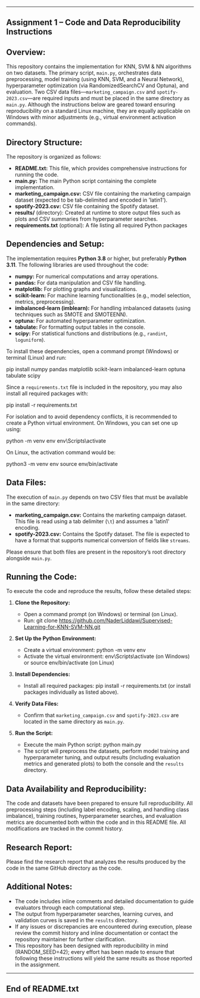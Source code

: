 ---------------------------------------------------------
Assignment 1 – Code and Data Reproducibility Instructions
---------------------------------------------------------

Overview:
-----------
This repository contains the implementation for KNN, SVM & NN algorithms on two datasets. The primary script, `main.py`, orchestrates data preprocessing, model training (using KNN, SVM, and a Neural Network), hyperparameter optimization (via RandomizedSearchCV and Optuna), and evaluation. Two CSV data files—`marketing_campaign.csv` and `spotify-2023.csv`—are required inputs and must be placed in the same directory as `main.py`. Although the instructions below are geared toward ensuring reproducibility on a standard Linux machine, they are equally applicable on Windows with minor adjustments (e.g., virtual environment activation commands).

Directory Structure:
-----------------------
The repository is organized as follows:
   - **README.txt:** This file, which provides comprehensive instructions for running the code.
   - **main.py:** The main Python script containing the complete implementation.
   - **marketing_campaign.csv:** CSV file containing the marketing campaign dataset (expected to be tab-delimited and encoded in 'latin1').
   - **spotify-2023.csv:** CSV file containing the Spotify dataset.
   - **results/** (directory): Created at runtime to store output files such as plots and CSV summaries from hyperparameter searches.
   - **requirements.txt** (optional): A file listing all required Python packages 

Dependencies and Setup:
--------------------------
The implementation requires **Python 3.8** or higher, but preferably **Python 3.11**. The following libraries are used throughout the code:

   - **numpy:** For numerical computations and array operations.
   - **pandas:** For data manipulation and CSV file handling.
   - **matplotlib:** For plotting graphs and visualizations.
   - **scikit-learn:** For machine learning functionalities (e.g., model selection, metrics, preprocessing).
   - **imbalanced-learn (imblearn):** For handling imbalanced datasets (using techniques such as SMOTE and SMOTEENN).
   - **optuna:** For automated hyperparameter optimization.
   - **tabulate:** For formatting output tables in the console.
   - **scipy:** For statistical functions and distributions (e.g., `randint`, `loguniform`).

To install these dependencies, open a command prompt (Windows) or terminal (Linux) and run:

   pip install numpy pandas matplotlib scikit-learn imbalanced-learn optuna tabulate scipy

Since a `requirements.txt` file is included in the repository, you may also install all required packages with:

   pip install -r requirements.txt

For isolation and to avoid dependency conflicts, it is recommended to create a Python virtual environment. On Windows, you can set one up using:

   python -m venv env
   env\Scripts\activate

On Linux, the activation command would be:

   python3 -m venv env
   source env/bin/activate

Data Files:
------------
The execution of `main.py` depends on two CSV files that must be available in the same directory:

   - **marketing_campaign.csv:** Contains the marketing campaign dataset. This file is read using a tab delimiter (`\t`) and assumes a 'latin1' encoding.
   - **spotify-2023.csv:** Contains the Spotify dataset. The file is expected to have a format that supports numerical conversion of fields like `streams`.

Please ensure that both files are present in the repository’s root directory alongside `main.py`.

Running the Code:
---------------------
To execute the code and reproduce the results, follow these detailed steps:

   1. **Clone the Repository:**
      - Open a command prompt (on Windows) or terminal (on Linux).
      - Run:
            git clone https://github.com/NaderLiddawi/Supervised-Learning-for-KNN-SVM-NN.git

   2. **Set Up the Python Environment:**
      - Create a virtual environment:
            python -m venv env
      - Activate the virtual environment:
            env\Scripts\activate   (on Windows)
         or
            source env/bin/activate   (on Linux)

   3. **Install Dependencies:**
      - Install all required packages:
            pip install -r requirements.txt
         (or install packages individually as listed above).

   4. **Verify Data Files:**
      - Confirm that `marketing_campaign.csv` and `spotify-2023.csv` are located in the same directory as `main.py`.

   5. **Run the Script:**
      - Execute the main Python script:
            python main.py
      - The script will preprocess the datasets, perform model training and hyperparameter tuning, and output results (including evaluation metrics and generated plots) to both the console and the `results` directory.

Data Availability and Reproducibility:
-------------------------------------------
The code and datasets have been prepared to ensure full reproducibility. All preprocessing steps (including label encoding, scaling, and handling class imbalance), training routines, hyperparameter searches, and evaluation metrics are documented both within the code and in this README file. All modifications are tracked in the commit history.


Research Report:
-------------------------------------------
Please find the research report that analyzes the results produced by the code in the same GitHub directory as the code.


Additional Notes:
--------------------
   - The code includes inline comments and detailed documentation to guide evaluators through each computational step.
   - The output from hyperparameter searches, learning curves, and validation curves is saved in the `results` directory.
   - If any issues or discrepancies are encountered during execution, please review the commit history and inline documentation or contact the repository maintainer for further clarification.
   - This repository has been designed with reproducibility in mind (RANDOM_SEED=42); every effort has been made to ensure that following these instructions will yield the same results as those reported in the assignment.

-----------------
End of README.txt
-----------------
